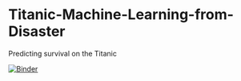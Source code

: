 # Titanic-Machine-Learning-from-Disaster
Predicting survival on the Titanic






[![Binder](https://mybinder.org/badge_logo.svg)](https://mybinder.org/v2/gh/Ali-Mbacho/Titanic-Machine-Learning-from-Disaster/Main)

 
